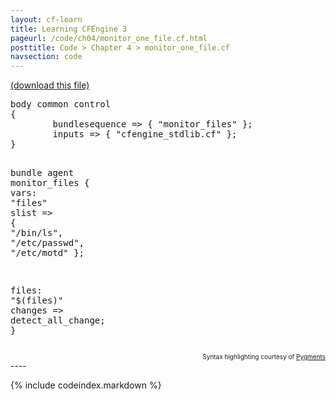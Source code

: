 ```yaml
---
layout: cf-learn
title: Learning CFEngine 3
pageurl: /code/ch04/monitor_one_file.cf.html
posttitle: Code > Chapter 4 > monitor_one_file.cf
navsection: code
---
```


[(download this file)](https://raw.github.com/zzamboni/cf-learn.info/master/src/ch04/monitor_one_file.cf)

<div class="highlight"><pre><span class="k">body</span> <span class="k">common</span> <span class="k">control</span>
<span class="p">{</span>
        <span class="kr">bundlesequence</span> <span class="o">=&gt;</span> <span class="p">{</span> <span class="s">&quot;monitor_files&quot;</span> <span class="p">};</span>
        <span class="kr">inputs</span> <span class="o">=&gt;</span> <span class="p">{</span> <span class="s">&quot;cfengine_stdlib.cf&quot;</span> <span class="p">};</span>
<span class="p">}</span>

<span class="k">bundle</span> <span class="k">agent</span> <span class="nf">monitor_files</span>
<span class="p">{</span>
  <span class="kd">vars</span><span class="p">:</span>
      <span class="p">&quot;</span><span class="nv">files</span><span class="p">&quot;</span> <span class="kt">slist</span> <span class="o">=&gt;</span> <span class="p">{</span> <span class="s">&quot;/bin/ls&quot;</span><span class="p">,</span> <span class="s">&quot;/etc/passwd&quot;</span><span class="p">,</span> <span class="s">&quot;/etc/motd&quot;</span> <span class="p">};</span>

  <span class="kd">files</span><span class="p">:</span>
      <span class="p">&quot;</span><span class="nv">$(files)</span><span class="p">&quot;</span>
        <span class="kt">changes</span> <span class="o">=&gt;</span> <span class="nf">detect_all_change</span><span class="p">;</span>
<span class="p">}</span>
</pre></div>

<div align="right"><font size="-2">Syntax highlighting courtesy of <a href="http://blog.zzamboni.org/cfengine3-lexer-for-pygments">Pygments</a></font></div>
----

{% include codeindex.markdown %}

